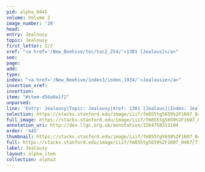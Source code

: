 ```yaml
---
pid: alpha_0445
volume: Volume 2
image_number: '20'
head: 
entry: Jealousy
topic: Jealousy
first_letter: I/J
xref: "<a href='/New_Beehive/toc/toc2_254/'>1301 [Jealous]</a>"
see: 
page: 
add: 
type: 
index: "<a href='/New_Beehive/index3/index_1934/'>Jealousie</a>"
insertion_xref: 
insertion: 
item: "#item-d56a0a1f2"
unparsed: 
line: 'Entry: Jealousy|Topic: Jealousy|Xref: 1301 [Jealous]|Index: Jealousie|#item-d56a0a1f2'
selection: https://stacks.stanford.edu/image/iiif/fm855tg5659%2F1607_0487/731,4517,3020,545/full/0/default.jpg
full_image: https://stacks.stanford.edu/image/iiif/fm855tg5659%2F1607_0487/full/full/0/default.jpg
annotation_uri: http://dev.llgc.org.uk/annotation/1564758311104
order: '445'
thumbnail: https://stacks.stanford.edu/image/iiif/fm855tg5659%2F1607_0487/731,4517,600,180/250,/0/default.jpg
full: https://stacks.stanford.edu/image/iiif/fm855tg5659%2F1607_0487/731,4517,3020,545/full/0/default.jpg
label: Jealousy
layout: alpha_item
collection: alpha3
---
```


